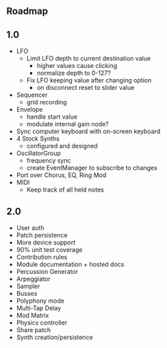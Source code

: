 ## Roadmap

## 1.0
+ LFO
  - Limit LFO depth to current destination value
    - higher values cause clicking
    - normalize depth to 0-127?
  - Fix LFO keeping value after changing option
    - on disconnect reset to slider value
+ Sequencer
  - grid recording
+ Envelope
  - handle start value
  - modulate internal gain node?
+ Sync computer keyboard with on-screen keyboard
+ 4 Stock Synths
  - configured and designed
+ OscillatorGroup
  - frequency sync
  - create EventManager to subscribe to changes
+ Port over Chorus, EQ, Ring Mod
+ MIDI
  - Keep track of all held notes

## 2.0
+ User auth
+ Patch persistence
+ More device support
+ 90% unit test coverage
+ Contribution rules
+ Module documentation + hosted docs
+ Percussion Generator
+ Arpeggiator
+ Sampler
+ Busses
+ Polyphony mode
+ Multi-Tap Delay
+ Mod Matrix
+ Physics controller
+ Share patch
+ Synth creation/persistence
